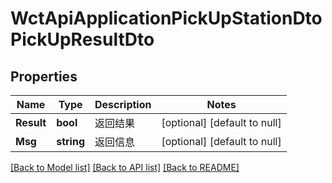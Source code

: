 # WctApiApplicationPickUpStationDtoPickUpResultDto

## Properties
Name | Type | Description | Notes
------------ | ------------- | ------------- | -------------
**Result** | **bool** | 返回结果 | [optional] [default to null]
**Msg** | **string** | 返回信息 | [optional] [default to null]

[[Back to Model list]](../README.md#documentation-for-models) [[Back to API list]](../README.md#documentation-for-api-endpoints) [[Back to README]](../README.md)

